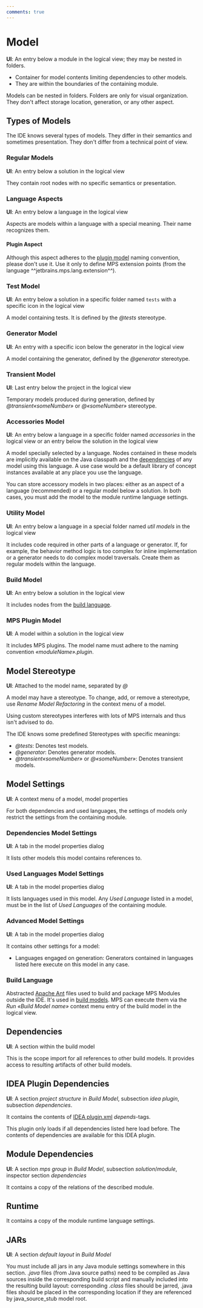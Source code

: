 ```yaml
---
comments: true
---
```


# Model

**UI**: An entry below a module in the logical view; they may be nested in folders.

- Container for model contents limiting dependencies to other models.
- They are within the boundaries of the containing module.

Models can be nested in folders. Folders are only for visual organization. They don't affect storage location, generation, or any other aspect.

## Types of Models

The IDE knows several types of models. They differ in their semantics and sometimes presentation. They don't differ from a technical point of view.

### Regular Models

**UI**: An entry below a solution in the logical view

They contain root nodes with no specific semantics or presentation.

### Language Aspects

**UI**: An entry below a language in the logical view

Aspects are models within a language with a special meaning. Their name recognizes them.

#### Plugin Aspect

Although this aspect adheres to the [plugin model](#mps-plugin-model) naming convention, please don't use it. Use it only to define MPS extension points (from the language ^^jetbrains.mps.lang.extension^^).

### Test Model

**UI**: An entry below a solution in a specific folder named `tests` with a specific icon in the logical view

A model containing tests. It is defined by the *&commat;tests* stereotype.

### Generator Model

**UI**: An entry with a specific icon below the generator in the logical view

A model containing the generator, defined by the *&commat;generator* stereotype.

### Transient Model

**UI**: Last entry below the project in the logical view

Temporary models produced during generation, defined by *&commat;transient«someNumber»* or *&commat;«someNumber»* stereotype.

### Accessories Model

**UI**: An entry below a language in a specific folder named *accessories* in the logical view or an entry below the solution in the logical view

A model specially selected by a language. Nodes contained in these models are implicitly available on the Java classpath and the [dependencies](#dependencies) of any model using this language. A use case would be a default library of concept instances available at any place you use the language.

You can store accessory models in two places: either as an aspect of a language (recommended) or a regular model below a solution. In both cases, you must add the model to the module runtime language settings.

### Utility Model

**UI**: An entry below a language in a special folder named *util models* in the logical view

It includes code required in other parts of a language or generator. If, for example, the behavior method logic is too complex for inline implementation or a generator needs to do complex model traversals. Create them as regular models within the language.

### Build Model

**UI**: An entry below a solution in the logical view

It includes nodes from the [build language](#build-language).

### MPS Plugin Model

**UI**: A model within a solution in the logical view

It includes MPS plugins. The model name must adhere to the naming convention *«moduleName».plugin*.

## Model Stereotype

**UI**: Attached to the model name, separated by *@*

A model may have a stereotype. To change, add, or remove a stereotype, use
*Rename Model Refactoring* in the context menu of a model.

Using custom stereotypes interferes with lots of MPS internals and thus isn't advised to do.

The IDE knows some predefined Stereotypes with specific meanings:

- *&commat;tests*: Denotes test models.
- *&commat;generator*: Denotes generator models.
- *&commat;transient«someNumber»* or *&commat;«someNumber»*: Denotes transient models.

## Model Settings

**UI**: A context menu of a model, model properties

For both dependencies and used languages, the settings of models only restrict the settings from the containing module.

### Dependencies Model Settings

**UI**: A tab in the model properties dialog

It lists other models this model contains references to.

### Used Languages Model Settings

**UI**: A tab in the model properties dialog

It lists languages used in this model. Any *Used Language* listed in a model, must be in the list of *Used Languages* of the containing module.

### Advanced Model Settings

**UI**: A tab in the model properties dialog

It contains other settings for a model:

- Languages engaged on generation: Generators contained in languages listed here execute on this model in any case.

### Build Language

Abstracted [Apache Ant](https://ant.apache.org/) files used to build and package MPS Modules outside the IDE.
It's used in [build models](#build-model). MPS can execute them via the *Run «Build Model name»* context menu entry of the build model in the logical view.

## Dependencies

**UI**: A section within the build model

This is the scope import for all references to other build models.
It provides access to resulting artifacts of other build models.

## IDEA Plugin Dependencies

**UI**: A section *project structure* in *Build Model*, subsection *idea plugin*, subsection *dependencies*.

It contains the contents of [IDEA plugin.xml](https://plugins.jetbrains.com/docs/intellij/plugin-configuration-file.html) *depends*-tags.

This plugin only loads if all dependencies listed here load before. The contents of dependencies are available for this IDEA plugin.

## Module Dependencies

**UI**: A section *mps group* in *Build Model*, subsection *solution*/*module*, inspector section *dependencies*

It contains a copy of the relations of the described module.

## Runtime

It contains a copy of the module runtime language settings.

## JARs

**UI**: A section *default layout* in *Build Model*

You must include all jars in any Java module settings somewhere in this section.
*.java* files (from Java source paths) need to be compiled as Java sources inside the corresponding build script and manually included into the resulting build layout: corresponding *\.class* files should be jarred, .java files should be placed in the corresponding location if they are referenced by java_source_stub model root.
